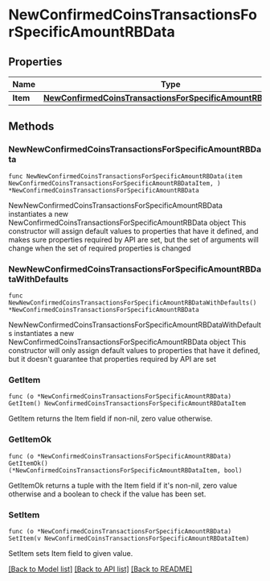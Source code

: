 # NewConfirmedCoinsTransactionsForSpecificAmountRBData

## Properties

Name | Type | Description | Notes
------------ | ------------- | ------------- | -------------
**Item** | [**NewConfirmedCoinsTransactionsForSpecificAmountRBDataItem**](NewConfirmedCoinsTransactionsForSpecificAmountRBDataItem.md) |  | 

## Methods

### NewNewConfirmedCoinsTransactionsForSpecificAmountRBData

`func NewNewConfirmedCoinsTransactionsForSpecificAmountRBData(item NewConfirmedCoinsTransactionsForSpecificAmountRBDataItem, ) *NewConfirmedCoinsTransactionsForSpecificAmountRBData`

NewNewConfirmedCoinsTransactionsForSpecificAmountRBData instantiates a new NewConfirmedCoinsTransactionsForSpecificAmountRBData object
This constructor will assign default values to properties that have it defined,
and makes sure properties required by API are set, but the set of arguments
will change when the set of required properties is changed

### NewNewConfirmedCoinsTransactionsForSpecificAmountRBDataWithDefaults

`func NewNewConfirmedCoinsTransactionsForSpecificAmountRBDataWithDefaults() *NewConfirmedCoinsTransactionsForSpecificAmountRBData`

NewNewConfirmedCoinsTransactionsForSpecificAmountRBDataWithDefaults instantiates a new NewConfirmedCoinsTransactionsForSpecificAmountRBData object
This constructor will only assign default values to properties that have it defined,
but it doesn't guarantee that properties required by API are set

### GetItem

`func (o *NewConfirmedCoinsTransactionsForSpecificAmountRBData) GetItem() NewConfirmedCoinsTransactionsForSpecificAmountRBDataItem`

GetItem returns the Item field if non-nil, zero value otherwise.

### GetItemOk

`func (o *NewConfirmedCoinsTransactionsForSpecificAmountRBData) GetItemOk() (*NewConfirmedCoinsTransactionsForSpecificAmountRBDataItem, bool)`

GetItemOk returns a tuple with the Item field if it's non-nil, zero value otherwise
and a boolean to check if the value has been set.

### SetItem

`func (o *NewConfirmedCoinsTransactionsForSpecificAmountRBData) SetItem(v NewConfirmedCoinsTransactionsForSpecificAmountRBDataItem)`

SetItem sets Item field to given value.



[[Back to Model list]](../README.md#documentation-for-models) [[Back to API list]](../README.md#documentation-for-api-endpoints) [[Back to README]](../README.md)


